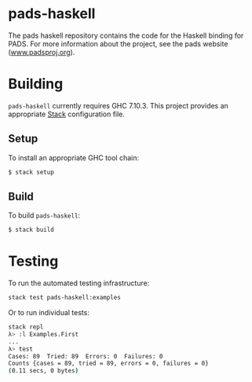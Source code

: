 # pads-haskell
The pads haskell repository contains the code for the Haskell binding for PADS.  For more information about the project, see the
pads website (www.padsproj.org).

# Building

`pads-haskell` currently requires GHC 7.10.3. This project provides an
appropriate [Stack][1] configuration file.

## Setup

To install an appropriate GHC tool chain:

```bash
$ stack setup
```

## Build

To build `pads-haskell`:

```bash
$ stack build
```

# Testing

To run the automated testing infrastructure:

```bash
stack test pads-haskell:examples
```

Or to run individual tests:

```bash
stack repl
λ> :l Examples.First
...
λ> test
Cases: 89  Tried: 89  Errors: 0  Failures: 0
Counts {cases = 89, tried = 89, errors = 0, failures = 0}
(0.11 secs, 0 bytes)
```

[1]: https://www.stackage.org/
